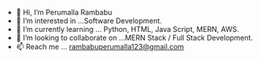 - 👋 Hi, I’m Perumalla Rambabu 
- 👀 I’m interested in ...Software Development.
- 🌱 I’m currently learning ... Python, HTML, Java Script, MERN, AWS.
- 💞️ I’m looking to collaborate on ...MERN Stack / Full Stack Development.
- 📫 Reach me ... rambabuperumalla123@gmail.com

<!---
ram-perumalla/ram-perumalla is a ✨ special ✨ repository because its `README.md` (this file) appears on your GitHub profile.
You can click the Preview link to take a look at your changes.
--->
